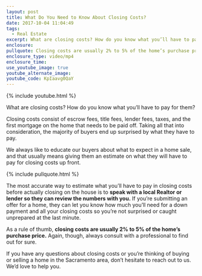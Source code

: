```yaml
---
layout: post
title: What Do You Need to Know About Closing Costs?
date: 2017-10-04 11:04:49
tags:
  - Real Estate
excerpt: What are closing costs? How do you know what you’ll have to pay for them?
enclosure:
pullquote: Closing costs are usually 2% to 5% of the home’s purchase price.
enclosure_type: video/mp4
enclosure_time:
use_youtube_image: true
youtube_alternate_image:
youtube_code: KpIaavg0QaY
---
```



{% include youtube.html %}

What are closing costs? How do you know what you’ll have to pay for them?

Closing costs consist of escrow fees, title fees, lender fees, taxes, and the first mortgage on the home that needs to be paid off. Taking all that into consideration, the majority of buyers end up surprised by what they have to pay.

We always like to educate our buyers about what to expect in a home sale, and that usually means giving them an estimate on what they will have to pay for closing costs up front.

{% include pullquote.html %}

The most accurate way to estimate what you’ll have to pay in closing costs before actually closing on the house is to **speak with a local Realtor or lender so they can review the numbers with you.** If you’re submitting an offer for a home, they can let you know how much you’ll need for a down payment and all your closing costs so you’re not surprised or caught unprepared at the last minute.

As a rule of thumb, **closing costs are usually 2% to 5% of the home’s purchase price.** Again, though, always consult with a professional to find out for sure.

If you have any questions about closing costs or you’re thinking of buying or selling a home in the Sacramento area, don’t hesitate to reach out to us. We’d love to help you.